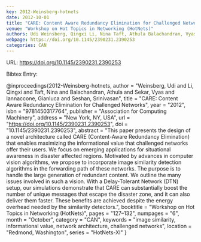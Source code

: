 ```yaml
---
key: 2012-Weinsberg-hotnets
date: 2012-10-01
title: "CARE: Content Aware Redundancy Elimination for Challenged Networks"
venue: "Workshop on Hot Topics in Networking (HotNets)"
authors: Udi Weinsberg, Qingxi Li, Nina Taft, Athula Balachandran, Vyas Sekar, Gianluca Iannaccone and Srinivasan Seshan
webpage: https://doi.org/10.1145/2390231.2390253
categories: CAN
---
```


URL: https://doi.org/10.1145/2390231.2390253

Bibtex Entry:

@inproceedings{2012-Weinsberg-hotnets,
    author = "Weinsberg, Udi and Li, Qingxi and Taft, Nina and Balachandran, Athula and Sekar, Vyas and Iannaccone, Gianluca and Seshan, Srinivasan",
    title = "CARE: Content Aware Redundancy Elimination for Challenged Networks",
    year = "2012",
    isbn = "9781450317764",
    publisher = "Association for Computing Machinery",
    address = "New York, NY, USA",
    url = "https://doi.org/10.1145/2390231.2390253",
    doi = "10.1145/2390231.2390253",
    abstract = "This paper presents the design of a novel architecture called CARE (Content-Aware Redundancy Elimination) that enables maximizing the informational value that challenged networks offer their users. We focus on emerging applications for situational awareness in disaster affected regions. Motivated by advances in computer vision algorithms, we propose to incorporate image similarity detection algorithms in the forwarding path of these networks. The purpose is to handle the large generation of redundant content. We outline the many issues involved in such a vision. With a Delay-Tolerant Network (DTN) setup, our simulations demonstrate that CARE can substantially boost the number of unique messages that escape the disaster zone, and it can also deliver them faster. These benefits are achieved despite the energy overhead needed by the similarity detectors.",
    booktitle = "Workshop on Hot Topics in Networking (HotNets)",
    pages = "127–132",
    numpages = "6",
    month = "October",
    category = "CAN",
    keywords = "image similarity, informational value, network architecture, challenged networks",
    location = "Redmond, Washington",
    series = "HotNets-XI"
}

